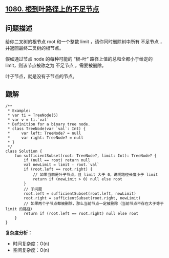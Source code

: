 ## [1080. 根到叶路径上的不足节点](https://leetcode.cn/problems/insufficient-nodes-in-root-to-leaf-paths/description/)

## 问题描述

给你二叉树的根节点 root 和一个整数 limit ，请你同时删除树中所有 不足节点 ，并返回最终二叉树的根节点。

假如通过节点 node 的每种可能的 “根-叶” 路径上值的总和全都小于给定的 limit，则该节点被称之为 不足节点 ，需要被删除。

叶子节点，就是没有子节点的节点。

## 题解

```
/**
 * Example:
 * var ti = TreeNode(5)
 * var v = ti.`val`
 * Definition for a binary tree node.
 * class TreeNode(var `val`: Int) {
 *     var left: TreeNode? = null
 *     var right: TreeNode? = null
 * }
 */
class Solution {
    fun sufficientSubset(root: TreeNode?, limit: Int): TreeNode? {
        if (null == root) return null
        val newLimit = limit - root.`val`
        if (root.left == root.right) {
            // 如果当前是叶子节点，且 limit 大于 0，说明路径长度小于 limit
            return if (newLimit > 0) null else root
        }
        // 子问题
        root.left = sufficientSubset(root.left, newLimit)
        root.right = sufficientSubset(root.right, newLimit)
        // 如果两个子节点都被删除，那么当前节点一定被删除（当前节点不存在大于等于 limit 的路径）
        return if (root.left == root.right) null else root
    }
}
```

**复杂度分析：**

- 时间复杂度：O(n)
- 空间复杂度：O(n)
